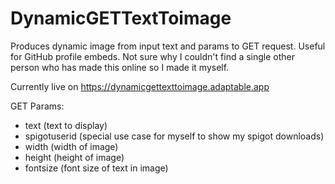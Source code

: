 # DynamicGETTextToimage
Produces dynamic image from input text and params to GET request. Useful for GitHub profile embeds. Not sure why I couldn't find a single other person who has made this online so I made it myself.

Currently live on https://dynamicgettexttoimage.adaptable.app

GET Params:
- text (text to display)
- spigotuserid (special use case for myself to show my spigot downloads)
- width (width of image)
- height (height of image)
- fontsize (font size of text in image)
